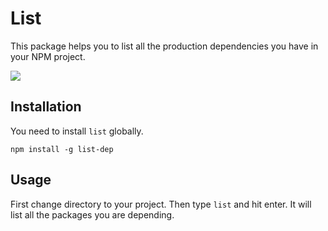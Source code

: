 # List
This package helps you to list all the production dependencies you have in your NPM project. 

![](https://cloud.githubusercontent.com/assets/12299906/25782836/5c765754-336f-11e7-8626-e9e11896e968.gif)

## Installation

You need to install `list` globally.

```
npm install -g list-dep
```

## Usage

First change directory to your project. Then type `list` and hit enter.
It will list all the packages you are depending.

